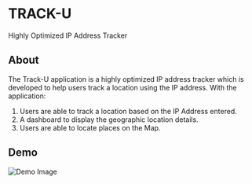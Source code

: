 # TRACK-U

Highly Optimized IP Address Tracker

## About

The  Track-U application is a highly optimized IP address tracker which is developed to help users track a location using the IP address. With the application:

1. Users are able to track a location based on the IP Address entered.
2. A dashboard to display the geographic location details.
3. Users are able to locate places on the Map.

## Demo

![Demo Image](https://res.cloudinary.com/idemo/image/upload/c_fill,g_faces,h_500/iqo2pbtrjy7uo8ejydj0.jpg)



